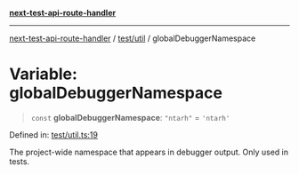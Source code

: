 [**next-test-api-route-handler**](../../../README.md)

***

[next-test-api-route-handler](../../../README.md) / [test/util](../README.md) / globalDebuggerNamespace

# Variable: globalDebuggerNamespace

> `const` **globalDebuggerNamespace**: `"ntarh"` = `'ntarh'`

Defined in: [test/util.ts:19](https://github.com/Xunnamius/next-test-api-route-handler/blob/2864e3a2c10a43eec470c473dcbdc6e9599cfee3/test/util.ts#L19)

The project-wide namespace that appears in debugger output. Only used in
tests.
